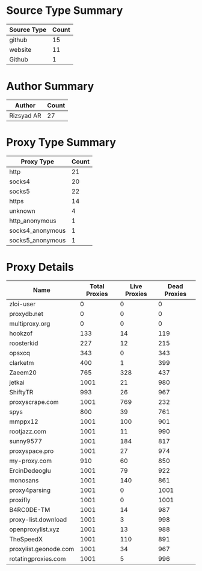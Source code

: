 # Source Type Summary

| Source Type | Count |
|-------------|-------|
| github | 15 |
| website | 11 |
| Github | 1 |


# Author Summary

| Author | Count |
|--------|-------|
| Rizsyad AR | 27 |


# Proxy Type Summary

| Proxy Type | Count |
|------------|-------|
| http | 21 |
| socks4 | 20 |
| socks5 | 22 |
| https | 14 |
| unknown | 4 |
| http_anonymous | 1 |
| socks4_anonymous | 1 |
| socks5_anonymous | 1 |


# Proxy Details

| Name | Total Proxies | Live Proxies | Dead Proxies |
|------|---------------|--------------|---------------|
| zloi-user | 0 | 0 | 0 |
| proxydb.net | 0 | 0 | 0 |
| multiproxy.org | 0 | 0 | 0 |
| hookzof | 133 | 14 | 119 |
| roosterkid | 227 | 12 | 215 |
| opsxcq | 343 | 0 | 343 |
| clarketm | 400 | 1 | 399 |
| Zaeem20 | 765 | 328 | 437 |
| jetkai | 1001 | 21 | 980 |
| ShiftyTR | 993 | 26 | 967 |
| proxyscrape.com | 1001 | 769 | 232 |
| spys | 800 | 39 | 761 |
| mmppx12 | 1001 | 100 | 901 |
| rootjazz.com | 1001 | 11 | 990 |
| sunny9577 | 1001 | 184 | 817 |
| proxyspace.pro | 1001 | 27 | 974 |
| my-proxy.com | 910 | 60 | 850 |
| ErcinDedeoglu | 1001 | 79 | 922 |
| monosans | 1001 | 140 | 861 |
| proxy4parsing | 1001 | 0 | 1001 |
| proxifly | 1001 | 0 | 1001 |
| B4RC0DE-TM | 1001 | 14 | 987 |
| proxy-list.download | 1001 | 3 | 998 |
| openproxylist.xyz | 1001 | 13 | 988 |
| TheSpeedX | 1001 | 110 | 891 |
| proxylist.geonode.com | 1001 | 34 | 967 |
| rotatingproxies.com | 1001 | 5 | 996 |
